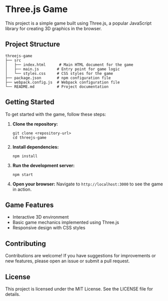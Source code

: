 # Three.js Game

This project is a simple game built using Three.js, a popular JavaScript library for creating 3D graphics in the browser. 

## Project Structure

```
threejs-game
├── src
│   ├── index.html      # Main HTML document for the game
│   ├── main.js        # Entry point for game logic
│   └── styles.css     # CSS styles for the game
├── package.json       # npm configuration file
├── webpack.config.js  # Webpack configuration file
└── README.md          # Project documentation
```

## Getting Started

To get started with the game, follow these steps:

1. **Clone the repository:**
   ```
   git clone <repository-url>
   cd threejs-game
   ```

2. **Install dependencies:**
   ```
   npm install
   ```

3. **Run the development server:**
   ```
   npm start
   ```

4. **Open your browser:**
   Navigate to `http://localhost:3000` to see the game in action.

## Game Features

- Interactive 3D environment
- Basic game mechanics implemented using Three.js
- Responsive design with CSS styles

## Contributing

Contributions are welcome! If you have suggestions for improvements or new features, please open an issue or submit a pull request.

## License

This project is licensed under the MIT License. See the LICENSE file for details.
